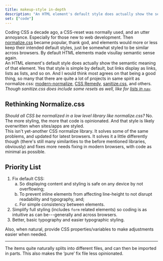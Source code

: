 ```yaml
---
title: makeup-style in-depth
description: "An HTML element's default style does actually show the semantic meaning of that element."
set: ["code"]
---
```


Coding CSS a decade ago, a CSS-reset was normally used, and an utter annoyance. Especially for those new to web development. Then [normalize.css][nc] became popular, thank god, and elements would more or less keep their intended default styles, just be somewhat styled to be similar across browsers. By default HTML elements made visullay semantic sense again.

An HTML element's default style does actually show the semantic meaning of that element. Yes that style is simple by default, but links display as links, lists as lists, and so on. And I would think most agrees on that being a good thing, so many that there are quite a lot of projects in same spirit as normalize.css: [modern-normalize][mn], [CSS Remedy][cr], [sanitize.css][sc], and others.
*Though sanitize.css does include some resets as well, like for [lists in `nav`](https://github.com/csstools/sanitize.css/blob/092d0d85922bfa72d28e9e8d25d80a5437c8df44/sanitize.css#L93-L96).*

## Rethinking Normalize.css

*Should all CSS be normalized in a low level library like normalize.css?*
No. The more styling, the more that code is opinionated. And that style is likely overwritten when sites/apps are styled.

This isn't yet-another CSS normalize library. It solves some of the same problems, and updated for latest browsers. It solves it a little differently though (there's still many similarities to the before mentioned libraries, obviously) and fixes more needs fixing in modern browsers, with code as minimal as possible.

## Priority List

1. Fix default CSS:
	1. So displaying content and styling is safe on any device by not overflowing;
	2. To prevent inline elements from affecting line-height to not disrupt readability and typography, and;
	3. For simple consistency between elements.
2. Simplify full styling (includes `form` related elements) so coding is as intuitive as can be---generally and across browsers.
3. Better, basic typography and easier typographic styling.

Also, when natural, provide CSS properties/variables to make adjustments easier when needed.

---

The items quite naturally splits into different files, and can then be imported in parts. This also makes the ‘pure’ fix file less opinionated.

[amcr]: https://piccalil.li/blog/a-modern-css-reset/
[cc]: https://cube.fyi/
[cr]: https://github.com/jensimmons/cssremedy
[mn]: https://github.com/sindresorhus/modern-normalize
[ms]: https://some.makeup/style
[nc]: https://github.com/necolas/normalize.css/
[op]: https://open-props.style/
[sc]: https://github.com/csstools/sanitize.css

<style>
	ol ol {
		list-style-type: lower-alpha;
	}

	/* Book style stuff */

	p {
		margin-block-end: 0;
	}

	li > p,
	p + p {
		margin-block-start: 0;
	}

	p + p {
		text-indent: var(--space);
	}

	:is(ol,ul) :is(ol,ul) {
		margin: 0;
	}

	@media (min-width: 1200px) {
		ol {
			list-style: decimal;
		}

		:is(ol,ul) {
			padding: 0;
		}

		:is(ol,ul) :is(ol,ul) {
			padding-inline-start: var(--space);
		}
	}
</style>
